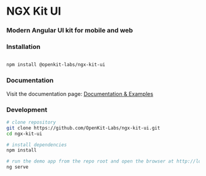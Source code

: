 

# NGX Kit UI
### Modern Angular UI kit for mobile and web

### Installation
```bash

npm install @openkit-labs/ngx-kit-ui

```

### Documentation

Visit the documentation page: [Documentation & Examples](https://openkit-labs.github.io/ngx-kit-ui/home)

### Development

```bash
# clone repository
git clone https://github.com/OpenKit-Labs/ngx-kit-ui.git
cd ngx-kit-ui

# install dependencies
npm install

# run the demo app from the repo root and open the browser at http://localhost:4199
ng serve
```
